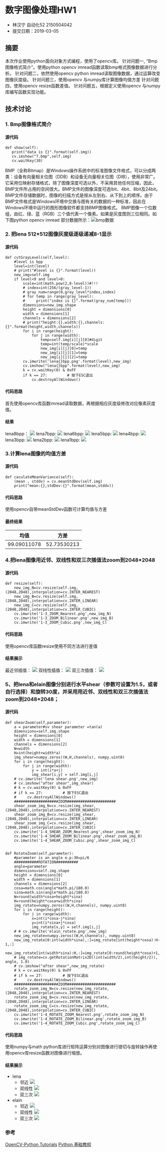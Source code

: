 # 数字图像处理HW1
- 林汉宁  自动化52 2150504042
- 提交日期：2019-03-05
## 摘要
本次作业使用python面向对象方式编程，使用了opencv库。
针对问题一, “Bmp图像格式简介”。使用python opencv imread函数读取bmp格式图像数据进行分析。
针对问题二，依然使用opencv python imread读取图像数据，通过运算改变图像灰度级。
针对问题三，使用opencv 与numpy库计算图像均值方差
针对问题四，使用opencv resize函数差值。
针对问题五，根据定义使用opencv 与numpy库编写函数实现功能。
## 技术讨论
### 1. Bmp图像格式简介
#### 源代码
	def show(self):
	   print("data is {}".format(self.img))
       cv.imshow("7.bmp",self.img)
       cv.waitKey(30)
        
BMP（全称Bitmap）是Windows操作系统中的标准图像文件格式，可以分成两类：设备有向量相关位图（DDB）和设备无向量相关位图（DIB），使用非常广。它采用位映射存储格式，除了图像深度可选以外，不采用其他任何压缩，因此，BMP文件所占用的空间很大。BMP文件的图像深度可选lbit、4bit、8bit及24bit。BMP文件存储数据时，图像的扫描方式是按从左到右、从下到上的顺序。由于BMP文件格式是Windows环境中交换与图有关的数据的一种标准，因此在Windows环境中运行的图形图像软件都支持BMP图像格式。
BMP图像一个位数组，由红、绿、蓝（RGB）三个值代表一个像素。如果是灰度图则三位相同。如下图python opencv imread 部分数据所示：![bmp数据](http://ww1.sinaimg.cn/large/006tquCMly1g0s6wxahu1j309p0ah3yj.jpg)
### 2. 把lena 512*512图像灰度级逐级递减8-1显示
#### 源代码
	def cvtGrayLevel(self,level):
        #level is bpp
        level=int(level)
        # print("#level is {}".format(level))
        new_img=self.img
        if level<9 and level>0:
            scale=int(math.pow(2,8-level))#!!!
            # index=int(256/(gray_level-1))
            # gray_num=range(0,gray_level*index,index)
            # for temp in range(gray_level):
            #     print("index is {}".format(gray_num[temp]))
            dimensions=new_img.shape
            height = dimensions[0]
            width = dimensions[1]
            channels = dimensions[2]
            # print("height:{},width:{},channels:{}".format(height,width,channels))
            for i in range(height):
                for j in range(width):
                    temp=self.img[i][j][0]#digit
                    temp=int(temp/scale)*scale
                    new_img[i][j][0]=temp
                    new_img[i][j][1]=temp
                    new_img[i][j][2]=temp
            cv.imwrite('lena{}bpp.png'.format(level),new_img)
            cv.imshow("lena{}bpp".format(level),new_img)
            k = cv.waitKey(0) & 0xFF
            if k == 27:         # 按下ESC退出
                cv.destroyAllWindows()
#### 代码思路
首先使用opencv库函数imread读取数据，再根据相应灰度级修改对应像素灰度值。
#### 结果
lena8bpp：
![](http://ww1.sinaimg.cn/large/006tquCMly1g0s7fdjhtij30e80e813c.jpg)
lena7bpp:
![](http://ww1.sinaimg.cn/large/006tquCMly1g0s7g5p7xsj30e80e8ai6.jpg)
lena6bpp:
![](http://ww1.sinaimg.cn/large/006tquCMly1g0s7gfzx77j30e80e8gri.jpg)
lena5bpp:
![](http://ww1.sinaimg.cn/large/006tquCMly1g0s7gpgi19j30e80e8jvg.jpg)
lena4bpp:
![](http://ww1.sinaimg.cn/large/006tquCMly1g0s7hquzihj30e80e8acp.jpg)
lena3bpp:
![](http://ww1.sinaimg.cn/large/006tquCMly1g0s7i0pnauj30e80e8abo.jpg)
lena2bpp:
![](http://ww1.sinaimg.cn/large/006tquCMly1g0s7i8m60zj30e80e80tk.jpg)
lena1bpp:
![](http://ww1.sinaimg.cn/large/006tquCMly1g0s7ifq4ylj30e80e8glr.jpg)

### 3.计算lena图像的均值方差
#### 源代码
	def caculateMeanVariance(self):
        (mean , stddv) = cv.meanStdDev(self.img)
        print("mean:{},stdDev:{}".format(mean,stddv))
#### 代码思路
使用opencv自带meanStdDev函数可计算均值与方差
#### 最终结果
均值|方差
---|---
99.09011078|52.73530213
### 4.把lena图像用近邻、双线性和双三次插值法zoom到2048*2048
#### 源代码
	def resize(self):
        new_img_N=cv.resize(self.img,(2048,2048),interpolation=cv.INTER_NEAREST)
        new_img_B=cv.resize(self.img,(2048,2048),interpolation=cv.INTER_LINEAR)
        new_img_C=cv.resize(self.img,(2048,2048),interpolation=cv.INTER_CUBIC)
        cv.imwrite('1-3_ZOOM_Nearest.png',new_img_N)
        cv.imwrite('1-3_ZOOM_Bilinear.png',new_img_B)
        cv.imwrite('1-3_ZOOM_Cubic.png',new_img_C)
#### 代码思路
使用opencv库函数resize使用不同方法进行差值
#### 结果展示
最近邻插值：
![](http://ww1.sinaimg.cn/large/006tquCMly1g0s7tsmqd2j31kw1kwe82.jpg)
双线性插值：
![](http://ww1.sinaimg.cn/large/006tquCMly1g0s7v3xb91j31kw1kwkjm.jpg)
双三次插值：
![](http://ww1.sinaimg.cn/large/006tquCMly1g0s7znh781j31kw1kw1kz.jpg)
### 5、把lena和elain图像分别进行水平shear（参数可设置为1.5，或者自行选择）和旋转30度，并采用用近邻、双线性和双三次插值法zoom到2048*2048；
#### 源代码
	def shearZoom(self,parameter):
        a = parameter#sv shear parameter =tan(a)
        dimensions=self.img.shape
        height = dimensions[0]
        width = dimensions[1]
        channels = dimensions[2]
        W=width
        H=int(height+width*a)
        img_shear=numpy.zeros((W,H,channels), numpy.uint8)
        for i in range(height):
            for j in range(width):
                y = int(i*a+j)
                img_shear[i,y] = self.img[i,j]
        # cv.imwrite('lena shear.png',new_img)
        # cv.imshow("after shear",img_shear)
        # k = cv.waitKey(0) & 0xFF
        # if k == 27:         # 按下ESC退出
        #     cv.destroyAllWindows()
        ####################ZOOM######################
        shear_zoom_img_N=cv.resize(img_shear,(2048,2048),interpolation=cv.INTER_NEAREST)
        shear_zoom_img_B=cv.resize(img_shear,(2048,2048),interpolation=cv.INTER_LINEAR)
        shear_zoom_img_C=cv.resize(img_shear,(2048,2048),interpolation=cv.INTER_CUBIC)
        cv.imwrite('1-4_SHEAR_ZOOM_Nearest.png',shear_zoom_img_N)
        cv.imwrite('1-4_SHEAR_ZOOM_Bilinear.png',shear_zoom_img_B)
        cv.imwrite('1-4_SHEAR_ZOOM_Cubic.png',shear_zoom_img_C)


    def RotateZoom(self,parameter):
        #parameter is an angle e.p:30=pi/6
        ###########ROTATION##########
        angle=parameter
        dimensions=self.img.shape
        height = dimensions[0]
        width = dimensions[1]
        channels = dimensions[2]
        cosa=math.cos(angle*math.pi/180.0)
        sina=math.sin(angle*math.pi/180.0)
        W=round(width*cosa+height*sina)
        H=round(height*cosa+width*sina)
        img_rotate=numpy.zeros((W,H,channels), numpy.uint8)
        for i in range(height):
            for j in range(width):
                x=int(i*cosa-j*sina)
                y=int(i*sina+j*cosa)
                img_rotate[x,y] = self.img[i,j]
        # # cv.imwrite('elain_rotate.png',new_img)
        new_img_rotate=numpy.zeros((W,H,channels), numpy.uint8)
        new_img_rotate[0:int(width*sina),:]=img_rotate[int(height*cosa):H-1,:]
        new_img_rotate[int(width*sina):H,:]=img_rotate[0:round(height*cosa)+1,:]
        # img_rotate=cv.getRotationMatrix2D((int(width/2),int(height/2)), angle, 1.0)
        # cv.imshow("after shear",new_img_rotate)
        # k = cv.waitKey(0) & 0xFF
        # if k == 27:         # 按下ESC退出
        #     cv.destroyAllWindows()
        ####################ZOOM######################
        rotate_zoom_img_N=cv.resize(new_img_rotate,(2048,2048),interpolation=cv.INTER_NEAREST)
        rotate_zoom_img_B=cv.resize(new_img_rotate,(2048,2048),interpolation=cv.INTER_LINEAR)
        rotate_zoom_img_C=cv.resize(new_img_rotate,(2048,2048),interpolation=cv.INTER_CUBIC)
        cv.imwrite('1-4_ROTATE_ZOOM_Nearest.png',rotate_zoom_img_N)
        cv.imwrite('1-4_ROTATE_ZOOM_Bilinear.png',rotate_zoom_img_B)
        cv.imwrite('1-4_ROTATE_ZOOM_Cubic.png',rotate_zoom_img_C)
#### 代码思路
使用numpy与math python库进行矩阵运算分别对图像进行错切与旋转操作再使用opencv库resize函数对图像进行缩放。
#### 结果展示
- lena
	- 邻近
![](http://ww1.sinaimg.cn/large/006tquCMly1g0s800q10tj31kw1kw1ky.jpg)
	- 双线性
![](http://ww1.sinaimg.cn/large/006tquCMly1g0s838zhvdj31kw1kwu0x.jpg)
	- 双三次
![](http://ww1.sinaimg.cn/large/006tquCMly1g0s85nvt16j31kw1kw1ky.jpg)
- elain
	- 邻近
![](http://ww1.sinaimg.cn/large/006tquCMly1g0s807aq5kj31kw1kw7wi.jpg)
	- 双线性
![](http://ww1.sinaimg.cn/large/006tquCMly1g0s83e05czj31kw1kwb2b.jpg)
	- 双三次
![](http://ww1.sinaimg.cn/large/006tquCMly1g0s85z6w9rj31kw1kwu10.jpg)

### 参考
[OpenCV-Python Tutorials](https://docs.opencv.org/3.0-beta/doc/py_tutorials/py_tutorials.html)
[Python 基础教程](http://www.runoob.com/python/python-tutorial.html)


